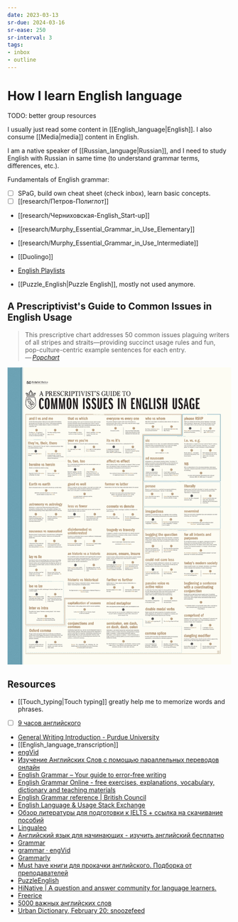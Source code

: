 ```yaml
---
date: 2023-03-13
sr-due: 2024-03-16
sr-ease: 250
sr-interval: 3
tags:
- inbox
- outline
---
```


# How I learn English language

TODO: better group resources

I usually just read some content in [[English_language|English]]. I also consume
[[Media|media]] content in English.

I am a native speaker of [[Russian_language|Russian]], and I need to study
English with Russian in same time (to understand grammar terms, differences,
etc.).

Fundamentals of English grammar:

- [ ] SPaG, build own cheat sheet (check inbox), learn basic concepts.
- [ ] [[research/Петров-Полиглот]]
- [[research/Черниховская-English_Start-up]]
- [[research/Murphy_Essential_Grammar_in_Use_Elementary]]
- [[research/Murphy_Essential_Grammar_in_Use_Intermediate]]

- [[Duolingo]]
- [English Playlists](https://boosty.to/englishplaylists)
- [[Puzzle_English|Puzzle English]], mostly not used anymore.

## A Prescriptivist's Guide to Common Issues in English Usage

> This prescriptive chart addresses 50 common issues plaguing writers of all
> stripes and straits—providing succinct usage rules and fun,
> pop-culture-centric example sentences for each entry.\
> — <cite>[Popchart](https://popchart.co/products/a-prescriptivists-guide-to-common-issues-in-english-usage)</cite>

![A Prescriptivist's Guide to Common Issues in English Usage](./img/P2-UsageFINAL_UPDATEDZOOM.webp)

## Resources

- [[Touch_typing|Touch typing]] greatly help me to memorize words and phrases.
- [ ] [9 часов английского](https://www.youtube.com/watch?v=PqBT7xpmZlE)
- [General Writing Introduction - Purdue University](https://owl.purdue.edu/owl/general_writing/index.html)
- [[English_language_transcription]]
- [engVid](https://www.engvid.com/)
- [Изучение Английских Слов с помощью параллельных переводов онлайн](https://studyenglishwords.com/)
- [English Grammar – Your guide to error-free writing](https://www.englishgrammar.org/)
- [English Grammar Online - free exercises, explanations, vocabulary, dictionary and teaching materials](https://www.ego4u.com/)
- [English Grammar reference | British Council](https://learnenglish.britishcouncil.org/english-grammar-reference)
- [English Language & Usage Stack Exchange](https://english.stackexchange.com/)
- [Обзор литературы для подготовки к IELTS + ссылка на скачивание пособий](https://m.pikabu.ru/story/obzor_literaturyi_dlya_podgotovki_k_ielts__ssyilka_na_skachivanie_posobiy_5632803#comments)
- [Lingualeo](https://lingualeo.com/ru/dashboard)
- [Английский язык для начинающих - изучить английский бесплатно](http://begin-english.ru/)
- [Grammar](https://www.reddit.com/r/grammar/)
- [grammar · engVid](https://www.engvid.com/topic/grammar/)
- [Grammarly](https://www.grammarly.com/blog/)
- [Must have книги для прокачки английского. Подборка от преподавателей](https://m.geektimes.ru/post/295267/comments/)
- [PuzzleEnglish](https://puzzle-english.com/)
- [HiNative | A question and answer community for language learners.](https://hinative.com/en-US)
- [Freerice](https://freerice.com/categories/english-vocabulary)
- [5000 важных английских слов](https://britlex.ru/dictionary.php)
- [Urban Dictionary, February 20: snoozefeed](http://www.urbandictionary.com/)

